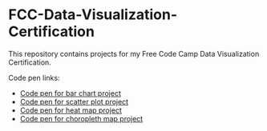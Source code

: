 # FCC-Data-Visualization-Certification
This repository contains projects for my Free Code Camp Data Visualization Certification.

Code pen links:
* [Code pen for bar chart project](https://codepen.io/msaxton/pen/xvZjdE)
* [Code pen for scatter plot project](https://codepen.io/msaxton/pen/JgOwbP)
* [Code pen for heat map project](https://codepen.io/msaxton/pen/XWrdypr)
* [Code pen for choropleth map project](https://codepen.io/msaxton/pen/JjPLQPv)
